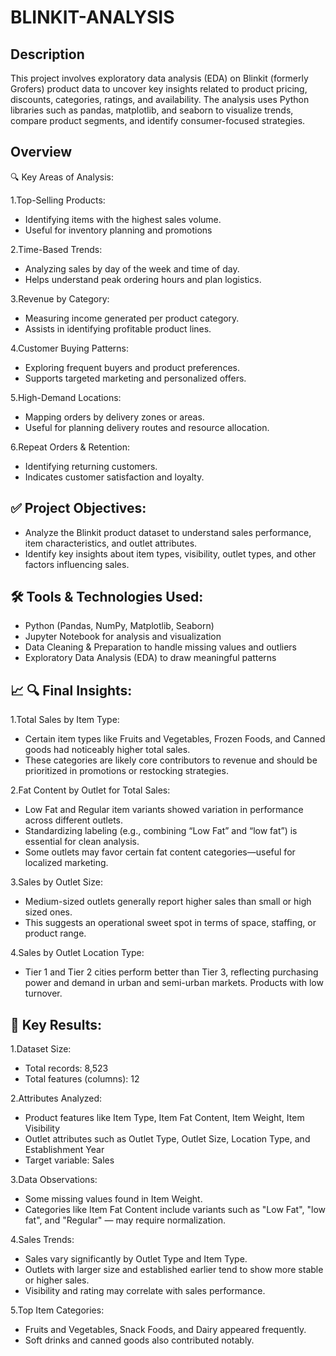 # BLINKIT-ANALYSIS
## Description

This project involves exploratory data analysis (EDA) on Blinkit (formerly Grofers) product data to uncover key insights related to product pricing, discounts, categories, ratings, and availability. The analysis uses Python libraries such as pandas, matplotlib, and seaborn to visualize trends, compare product segments, and identify consumer-focused strategies.

## Overview 

🔍 Key Areas of Analysis:

1.Top-Selling Products:
- Identifying items with the highest sales volume.
- Useful for inventory planning and promotions
  
2.Time-Based Trends:
- Analyzing sales by day of the week and time of day.
- Helps understand peak ordering hours and plan logistics.
  
3.Revenue by Category:
- Measuring income generated per product category.
- Assists in identifying profitable product lines.
  
4.Customer Buying Patterns:
- Exploring frequent buyers and product preferences.
- Supports targeted marketing and personalized offers.
  
5.High-Demand Locations:
- Mapping orders by delivery zones or areas.
- Useful for planning delivery routes and resource allocation.
  
6.Repeat Orders & Retention:
- Identifying returning customers.
- Indicates customer satisfaction and loyalty.

 ## ✅ Project Objectives:
 - Analyze the Blinkit product dataset to understand sales performance, item characteristics, and outlet attributes.
 - Identify key insights about item types, visibility, outlet types, and other factors influencing sales.

## 🛠️ Tools & Technologies Used:
- Python (Pandas, NumPy, Matplotlib, Seaborn)
- Jupyter Notebook for analysis and visualization
- Data Cleaning & Preparation to handle missing values and outliers
- Exploratory Data Analysis (EDA) to draw meaningful patterns

## 📈 🔍 Final Insights:

1.Total Sales by Item Type:

 - Certain item types like Fruits and Vegetables, Frozen Foods, and Canned goods had noticeably higher total sales.
 - These categories are likely core contributors to revenue and should be prioritized in promotions or restocking strategies.
   
2.Fat Content by Outlet for Total Sales:

 - Low Fat and Regular item variants showed variation in performance across different outlets.
 - Standardizing labeling (e.g., combining “Low Fat” and “low fat”) is essential for clean analysis.
 - Some outlets may favor certain fat content categories—useful for localized marketing.
   
3.Sales by Outlet Size:

 - Medium-sized outlets generally report higher sales than small or high sized ones.
 - This suggests an operational sweet spot in terms of space, staffing, or product range.
   
4.Sales by Outlet Location Type:

 - Tier 1 and Tier 2 cities perform better than Tier 3, reflecting purchasing power and demand in urban and semi-urban markets.
Products with low turnover.

## 📌 Key Results:

1.Dataset Size:
 - Total records: 8,523
 - Total features (columns): 12

2.Attributes Analyzed:
 - Product features like Item Type, Item Fat Content, Item Weight, Item Visibility
 - Outlet attributes such as Outlet Type, Outlet Size, Location Type, and Establishment Year
 - Target variable: Sales

3.Data Observations:
 - Some missing values found in Item Weight.
 - Categories like Item Fat Content include variants such as "Low Fat", "low fat", and "Regular" — may require normalization.

4.Sales Trends:
 - Sales vary significantly by Outlet Type and Item Type.
 - Outlets with larger size and established earlier tend to show more stable or higher sales.
 - Visibility and rating may correlate with sales performance.

5.Top Item Categories:
 - Fruits and Vegetables, Snack Foods, and Dairy appeared frequently.
 - Soft drinks and canned goods also contributed notably.
